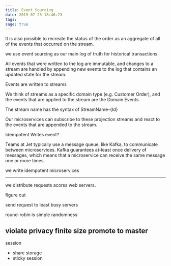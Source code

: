 ```yaml
---
title: Event Sourcing
date: 2019-07-25 18:46:23
tags:
sage: true
---
```

It is also possible to recreate the status of the order as an aggregate of all of the events that occurred on the stream.

we use event sourcing as our main log of truth for historical transactions.

All events that were written to the log are immutable, and changes to a stream are handled by appending new events to the log that contains an updated state for the stream.

Events are written to streams

We think of streams as a specific domain type (e.g. Customer Order), and the events that are applied to the stream are the Domain Events.

The stream name has the syntax of StreamName-{Id}

Our microservices can subscribe to these projection streams and react to the events that are appended to the stream. 

Idempotent Writes event?

Teams at Jet typically use a message queue, like Kafka, to communicate between microservices. Kafka guarantees at-least once delivery of messages, which means that a microservice can receive the same message one or more times. 

we write idempotent microservices


-----

we distribute requests acorss web servers. 

figure out

send request to least busy servers

round-robin is simple
randomness



violate privacy
finite size
promote to master
---

session
* share storage
* sticky session 